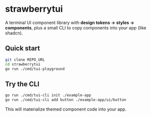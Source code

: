 # strawberrytui

A terminal UI component library with **design tokens → styles → components**, plus a small CLI to copy components into your app (like shadcn).

## Quick start

```bash
git clone REPO_URL
cd strawberrytui
go run ./cmd/tui-playground
```

## Try the CLI

```bash
go run ./cmd/tui-cli init ./example-app
go run ./cmd/tui-cli add button ./example-app/ui/button
```

This will materialize themed component code into your app.
